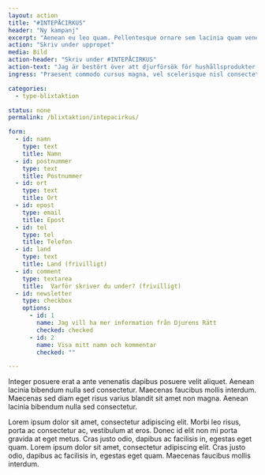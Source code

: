 ```yaml
---
layout: action
title: "#INTEPÅCIRKUS"
header: "Ny kampanj"
excerpt: "Aenean eu leo quam. Pellentesque ornare sem lacinia quam venenatis vestibulum."
action: "Skriv under uppropet"
media: Bild
action-header: "Skriv under #INTEPÅCIRKUS"
action-text: "Jag är bestört över att djurförsök för hushållsprodukter fortfarande är tillåtet i EU. Jag uppmanar EU:s lagstiftare att införa ett heltäckande förbud mot djurförsök för hushållsprodukter, inkluderat dess ingredienser, på samma sätt som det har gjorts för djurförsök för kosmetika."
ingress: "Praesent commodo cursus magna, vel scelerisque nisl consectetur et. Morbi leo risus, porta ac consectetur ac, vestibulum at eros."

categories:
  - type-blixtaktion

status: none
permalink: /blixtaktion/intepacirkus/

form:
  - id: namn
    type: text
    title: Namn
  - id: postnummer
    type: text
    title: Postnummer
  - id: ort
    type: text
    title: Ort
  - id: epost
    type: email
    title: Epost
  - id: tel
    type: tel
    title: Telefon
  - id: land
    type: text
    title: Land (frivilligt)
  - id: comment
    type: textarea
    title:  Varför skriver du under? (frivilligt)
  - id: newsletter
    type: checkbox
    options:
      - id: 1
        name: Jag vill ha mer information från Djurens Rätt
        checked: checked
      - id: 2
        name: Visa mitt namn och kommentar
        checked: ""

---
```


Integer posuere erat a ante venenatis dapibus posuere velit aliquet. Aenean lacinia bibendum nulla sed consectetur. Maecenas faucibus mollis interdum. Maecenas sed diam eget risus varius blandit sit amet non magna. Aenean lacinia bibendum nulla sed consectetur.

Lorem ipsum dolor sit amet, consectetur adipiscing elit. Morbi leo risus, porta ac consectetur ac, vestibulum at eros. Donec id elit non mi porta gravida at eget metus. Cras justo odio, dapibus ac facilisis in, egestas eget quam. Lorem ipsum dolor sit amet, consectetur adipiscing elit. Cras justo odio, dapibus ac facilisis in, egestas eget quam. Maecenas faucibus mollis interdum.

